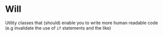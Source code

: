 # Will

Utility classes that (should) enable you to write more human readable code
(e.g invalidate the use of ```if``` statements and the like)
